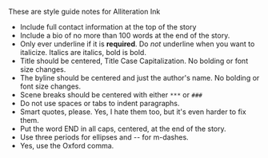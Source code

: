 These are style guide notes for Alliteration Ink

* Include full contact information at the top of the story
* Include a bio of no more than 100 words at the end of the story.
* Only ever underline if it is **required**.  Do *not* underline when you want to italicize.  Italics are italics, bold is bold.
* Title should be centered, Title Case Capitalization.  No bolding or font size changes.
* The byline should be centered and just the author's name.  No bolding or font size changes.
* Scene breaks should be centered with either `***` or `###`
* Do not use spaces or tabs to indent paragraphs.
* Smart quotes, please.  Yes, I hate them too, but it's even harder to fix them.
* Put the word END in all caps, centered, at the end of the story.
* Use three periods for ellipses and -- for m-dashes.
* Yes, use the Oxford comma.